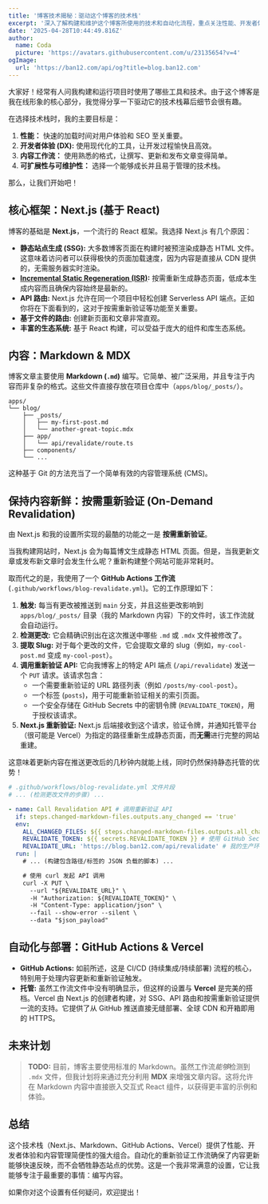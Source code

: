 ```yaml
---
title: '博客技术揭秘：驱动这个博客的技术栈'
excerpt: '深入了解构建和维护这个博客所使用的技术和自动化流程，重点关注性能、开发者体验和内容工作流。'
date: '2025-04-28T10:44:49.816Z'
author:
  name: Coda
  picture: 'https://avatars.githubusercontent.com/u/23135654?v=4'
ogImage:
  url: 'https://ban12.com/api/og?title=blog.ban12.com'
---
```


大家好！经常有人问我构建和运行项目时使用了哪些工具和技术。由于这个博客是我在线形象的核心部分，我觉得分享一下驱动它的技术栈幕后细节会很有趣。

在选择技术栈时，我的主要目标是：

1.  **性能：** 快速的加载时间对用户体验和 SEO 至关重要。
2.  **开发者体验 (DX):** 使用现代化的工具，让开发过程愉快且高效。
3.  **内容工作流：** 使用熟悉的格式，让撰写、更新和发布文章变得简单。
4.  **可扩展性与可维护性：** 选择一个能够成长并且易于管理的技术栈。

那么，让我们开始吧！

## 核心框架：Next.js (基于 React)

博客的基础是 **Next.js**，一个流行的 React 框架。我选择 Next.js 有几个原因：

*   **静态站点生成 (SSG):** 大多数博客页面在构建时被预渲染成静态 HTML 文件。这意味着访问者可以获得极快的页面加载速度，因为内容是直接从 CDN 提供的，无需服务器实时渲染。
*   **[Incremental Static Regeneration (ISR)](https://nextjs.org/docs/app/building-your-application/data-fetching/incremental-static-regeneration):** 按需重新生成静态页面，低成本生成内容而且确保内容始终是最新的。
*   **API 路由:** Next.js 允许在同一个项目中轻松创建 Serverless API 端点。正如你将在下面看到的，这对于按需重新验证等功能至关重要。
*   **基于文件的路由:** 创建新页面和文章非常直观。
*   **丰富的生态系统:** 基于 React 构建，可以受益于庞大的组件和库生态系统。

## 内容：Markdown & MDX

博客文章主要使用 **Markdown (`.md`)** 编写。它简单、被广泛采用，并且专注于内容而非复杂的格式。这些文件直接存放在项目仓库中（`apps/blog/_posts/`）。

```
apps/
└── blog/
    ├── _posts/
    │   ├── my-first-post.md
    │   └── another-great-topic.mdx
    ├── app/
    │   └── api/revalidate/route.ts
    ├── components/
    └── ...
```

这种基于 Git 的方法充当了一个简单有效的内容管理系统 (CMS)。

## 保持内容新鲜：按需重新验证 (On-Demand Revalidation)

由 Next.js 和我的设置所实现的最酷的功能之一是 **按需重新验证**。

当我构建网站时，Next.js 会为每篇博文生成静态 HTML 页面。但是，当我更新文章或发布新文章时会发生什么呢？重新构建整个网站可能非常耗时。

取而代之的是，我使用了一个 **GitHub Actions 工作流** (`.github/workflows/blog-revalidate.yml`)。它的工作原理如下：

1.  **触发:** 每当有更改被推送到 `main` 分支，并且这些更改影响到 `apps/blog/_posts/` 目录（我的 Markdown 内容）下的文件时，该工作流就会自动运行。
2.  **检测更改:** 它会精确识别出在这次推送中哪些 `.md` 或 `.mdx` 文件被修改了。
3.  **提取 Slug:** 对于每个更改的文件，它会提取文章的 slug（例如，`my-cool-post.md` 变成 `my-cool-post`）。
4.  **调用重新验证 API:** 它向我博客上的特定 API 端点 (`/api/revalidate`) 发送一个 `PUT` 请求。该请求包含：
    *   一个需要重新验证的 URL 路径列表（例如 `/posts/my-cool-post`）。
    *   一个标签 (`posts`)，用于可能重新验证相关的索引页面。
    *   一个安全存储在 GitHub Secrets 中的密钥令牌 (`REVALIDATE_TOKEN`)，用于授权该请求。
5.  **Next.js 重新验证:** Next.js 后端接收到这个请求，验证令牌，并通知托管平台（很可能是 Vercel）为指定的路径重新生成静态页面，而**无需**进行完整的网站重建。

这意味着更新内容在推送更改后的几秒钟内就能上线，同时仍然保持静态托管的优势！

```yaml
# .github/workflows/blog-revalidate.yml 文件片段
# ... (检测更改文件的步骤) ...

- name: Call Revalidation API # 调用重新验证 API
  if: steps.changed-markdown-files.outputs.any_changed == 'true'
  env:
    ALL_CHANGED_FILES: ${{ steps.changed-markdown-files.outputs.all_changed_files }}
    REVALIDATE_TOKEN: ${{ secrets.REVALIDATE_TOKEN }} # 使用 GitHub Secret 存储令牌
    REVALIDATE_URL: 'https://blog.ban12.com/api/revalidate' # 我的生产环境 URL
  run: |
    # ... (构建包含路径/标签的 JSON 负载的脚本) ...

    # 使用 curl 发起 API 调用
    curl -X PUT \
      --url "${REVALIDATE_URL}" \
      -H "Authorization: ${REVALIDATE_TOKEN}" \
      -H "Content-Type: application/json" \
      --fail --show-error --silent \
      --data "$json_payload"
```

## 自动化与部署：GitHub Actions & Vercel

*   **GitHub Actions:** 如前所述，这是 CI/CD (持续集成/持续部署) 流程的核心，特别用于处理内容更新和重新验证触发。
*   **托管:** 虽然工作流文件中没有明确显示，但这样的设置与 **Vercel** 是完美的搭档。Vercel 由 Next.js 的创建者构建，对 SSG、API 路由和按需重新验证提供一流的支持。它提供了从 GitHub 推送直接无缝部署、全球 CDN 和开箱即用的 HTTPS。

## 未来计划

> **TODO:** 目前，博客主要使用标准的 Markdown。虽然工作流*能够*检测到 `.mdx` 文件，但我计划将来通过充分利用 **MDX** 来增强文章内容。这将允许在 Markdown 内容中直接嵌入交互式 React 组件，以获得更丰富的示例和体验。

## 总结

这个技术栈（Next.js、Markdown、GitHub Actions、Vercel）提供了性能、开发者体验和内容管理简便性的强大组合。自动化的重新验证工作流确保了内容更新能够快速反映，而不会牺牲静态站点的优势。这是一个我非常满意的设置，它让我能够专注于最重要的事情：编写内容。

如果你对这个设置有任何疑问，欢迎提出！
